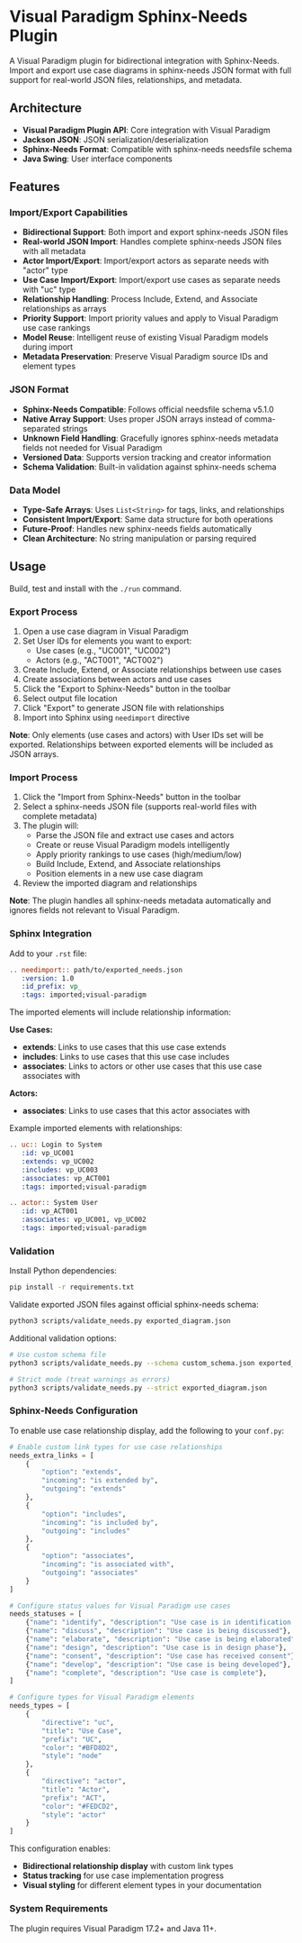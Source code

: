# Visual Paradigm Sphinx-Needs Plugin

A Visual Paradigm plugin for bidirectional integration with Sphinx-Needs. Import and export use case diagrams in sphinx-needs JSON format with full support for real-world JSON files, relationships, and metadata.

## Architecture

- **Visual Paradigm Plugin API**: Core integration with Visual Paradigm
- **Jackson JSON**: JSON serialization/deserialization
- **Sphinx-Needs Format**: Compatible with sphinx-needs needsfile schema
- **Java Swing**: User interface components

## Features

### Import/Export Capabilities

- **Bidirectional Support**: Both import and export sphinx-needs JSON files
- **Real-world JSON Import**: Handles complete sphinx-needs JSON files with all metadata
- **Actor Import/Export**: Import/export actors as separate needs with "actor" type
- **Use Case Import/Export**: Import/export use cases as separate needs with "uc" type
- **Relationship Handling**: Process Include, Extend, and Associate relationships as arrays
- **Priority Support**: Import priority values and apply to Visual Paradigm use case rankings
- **Model Reuse**: Intelligent reuse of existing Visual Paradigm models during import
- **Metadata Preservation**: Preserve Visual Paradigm source IDs and element types

### JSON Format

- **Sphinx-Needs Compatible**: Follows official needsfile schema v5.1.0
- **Native Array Support**: Uses proper JSON arrays instead of comma-separated strings
- **Unknown Field Handling**: Gracefully ignores sphinx-needs metadata fields not needed for Visual Paradigm
- **Versioned Data**: Supports version tracking and creator information
- **Schema Validation**: Built-in validation against sphinx-needs schema

### Data Model

- **Type-Safe Arrays**: Uses `List<String>` for tags, links, and relationships
- **Consistent Import/Export**: Same data structure for both operations
- **Future-Proof**: Handles new sphinx-needs fields automatically
- **Clean Architecture**: No string manipulation or parsing required

## Usage

Build, test and install with the `./run` command.

### Export Process

1. Open a use case diagram in Visual Paradigm
2. Set User IDs for elements you want to export:
   - Use cases (e.g., "UC001", "UC002")
   - Actors (e.g., "ACT001", "ACT002")
3. Create Include, Extend, or Associate relationships between use cases
4. Create associations between actors and use cases
5. Click the "Export to Sphinx-Needs" button in the toolbar
6. Select output file location
7. Click "Export" to generate JSON file with relationships
8. Import into Sphinx using `needimport` directive

**Note**: Only elements (use cases and actors) with User IDs set will be exported. Relationships between exported elements will be included as JSON arrays.

### Import Process

1. Click the "Import from Sphinx-Needs" button in the toolbar
2. Select a sphinx-needs JSON file (supports real-world files with complete metadata)
3. The plugin will:
   - Parse the JSON file and extract use cases and actors
   - Create or reuse Visual Paradigm models intelligently
   - Apply priority rankings to use cases (high/medium/low)
   - Build Include, Extend, and Associate relationships
   - Position elements in a new use case diagram
4. Review the imported diagram and relationships

**Note**: The plugin handles all sphinx-needs metadata automatically and ignores fields not relevant to Visual Paradigm.

### Sphinx Integration

Add to your `.rst` file:

```rst
.. needimport:: path/to/exported_needs.json
   :version: 1.0
   :id_prefix: vp_
   :tags: imported;visual-paradigm
```

The imported elements will include relationship information:

**Use Cases:**
- **extends**: Links to use cases that this use case extends
- **includes**: Links to use cases that this use case includes
- **associates**: Links to actors or other use cases that this use case associates with

**Actors:**
- **associates**: Links to use cases that this actor associates with

Example imported elements with relationships:
```rst
.. uc:: Login to System
   :id: vp_UC001
   :extends: vp_UC002
   :includes: vp_UC003
   :associates: vp_ACT001
   :tags: imported;visual-paradigm

.. actor:: System User
   :id: vp_ACT001
   :associates: vp_UC001, vp_UC002
   :tags: imported;visual-paradigm
```

### Validation

Install Python dependencies:
```bash
pip install -r requirements.txt
```

Validate exported JSON files against official sphinx-needs schema:
```bash
python3 scripts/validate_needs.py exported_diagram.json
```

Additional validation options:
```bash
# Use custom schema file
python3 scripts/validate_needs.py --schema custom_schema.json exported_diagram.json

# Strict mode (treat warnings as errors)
python3 scripts/validate_needs.py --strict exported_diagram.json
```

### Sphinx-Needs Configuration

To enable use case relationship display, add the following to your `conf.py`:

```python
# Enable custom link types for use case relationships
needs_extra_links = [
    {
        "option": "extends",
        "incoming": "is extended by",
        "outgoing": "extends"
    },
    {
        "option": "includes",
        "incoming": "is included by",
        "outgoing": "includes"
    },
    {
        "option": "associates",
        "incoming": "is associated with",
        "outgoing": "associates"
    }
]

# Configure status values for Visual Paradigm use cases
needs_statuses = [
    {"name": "identify", "description": "Use case is in identification phase"},
    {"name": "discuss", "description": "Use case is being discussed"},
    {"name": "elaborate", "description": "Use case is being elaborated"},
    {"name": "design", "description": "Use case is in design phase"},
    {"name": "consent", "description": "Use case has received consent"},
    {"name": "develop", "description": "Use case is being developed"},
    {"name": "complete", "description": "Use case is complete"},
]

# Configure types for Visual Paradigm elements
needs_types = [
    {
        "directive": "uc",
        "title": "Use Case",
        "prefix": "UC",
        "color": "#BFD8D2",
        "style": "node"
    },
    {
        "directive": "actor",
        "title": "Actor",
        "prefix": "ACT",
        "color": "#FEDCD2",
        "style": "actor"
    }
]
```

This configuration enables:
- **Bidirectional relationship display** with custom link types
- **Status tracking** for use case implementation progress
- **Visual styling** for different element types in your documentation

### System Requirements

The plugin requires Visual Paradigm 17.2+ and Java 11+.
